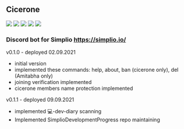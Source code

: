 ## Cicerone
[![](https://img.shields.io/github/pipenv/locked/python-version/SimplioOfficial/cicerone)]() [![](https://img.shields.io/github/pipenv/locked/dependency-version/SimplioOfficial/cicerone/discord-py)]() [![](https://img.shields.io/github/license/SimplioOfficial/cicerone)](LICENSE) [![](https://img.shields.io/github/issues/SimplioOfficial/cicerone)](https://github.com/ciripel/Heimdall/issues) [![](https://img.shields.io/github/issues-closed/SimplioOfficial/cicerone)](https://github.com/ciripel/Heimdall/issues)
### Discord bot for Simplio https://simplio.io/


v0.1.0 - deployed 02.09.2021
- initial version
- implemented these commands:
  help, about, ban (cicerone only), del (Amitabha only)
- joining verification implemented
- cicerone members name protection implemented

v0.1.1 - deployed 09.09.2021
- implemented 💻-dev-diary scanning
- Implemented SimplioDevelopmentProgress repo maintaining
